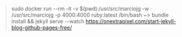 > sudo docker run --rm -it -v $(pwd):/usr/src/marciojg -w /usr/src/marciojg -p 4000:4000 ruby:latest /bin/bash
 ~> bundle install && jekyll serve --watch
https://onextrapixel.com/start-jekyll-blog-github-pages-free/

